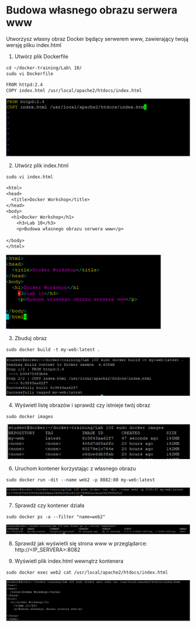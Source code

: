 # Budowa własnego obrazu serwera www

Utworzysz własny obraz Docker będący serwerem www, zawierający twoją wersję pliku index.html

1. Utwórz plik Dockerfile
```
cd ~/docker-training/Lab\ 10/ 
sudo vi Dockerfile
```
```
FROM httpd:2.4
COPY index.html /usr/local/apache2/htdocs/index.html
```
![Docker Build](img/lab10_1.png)

2. Utwórz plik index.html
```
sudo vi index.html
```

```
<html>
<head>
  <title>Docker Workshop</title>
</head>
<body>
  <h1>Docker Workshop</h1>
    <h3>Lab 10</h3>
    <p>Budowa własnego obrazu serwera www</p>
  
</body>
</html>
```
![Docker Build](img/lab10_2.png)

3. Zbuduj obraz
```
sudo docker build -t my-web:latest .
```
![Docker Build](img/lab10_3.png)

4. Wyświetl listę obrazów i sprawdź czy istnieje twój obraz
```
sudo docker images
```
![Docker Build](img/lab10_4.png)

6. Uruchom kontener korzystając z własnego obrazu
```
sudo docker run -dit --name web2 -p 8082:80 my-web:latest
```
![Docker Build](img/lab10_5.png)

7. Sprawdź czy kontener działa
```
sudo docker ps -a --filter "name=web2"
```
![Docker Build](img/lab10_6.png)

8. Sprawdź jak wyświetli się strona www w przeglądarce: http://<IP_SERVERA>:8082

9. Wyświetl plik index.html wewnątrz kontenera
```
sudo docker exec web2 cat /usr/local/apache2/htdocs/index.html 
```
![Docker Build](img/lab10_7.png)
